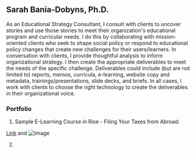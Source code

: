 ## Sarah Bania-Dobyns, Ph.D.

As an Educational Strategy Consultant, I consult with clients to uncover stories and use those stories to meet their organization's educational program and curricular needs. I do this by collaborating with mission-oriented clients who seek to shape social policy or respond to educational policy changes that create new challenges for their users/learners. In conversation with clients, I provide thoughtful analysis to inform organizational strategy. I then create the appropriate deliverables to meet the needs of the specific challenge. Deliverables could include (but are not limited to) reports, memos, curricula, e-learning, website copy and metadata, trainings/presentations, slide decks, and briefs. In all cases, I work with clients to choose the right technology to create the deliverables in their organizational voice.

### Portfolio
1. Sample E-Learning Course in Rise - Filing Your Taxes from Abroad: 

[Link](https://sbaniadobyns.github.io/e-learning/#) and ![Image](src)

2. 